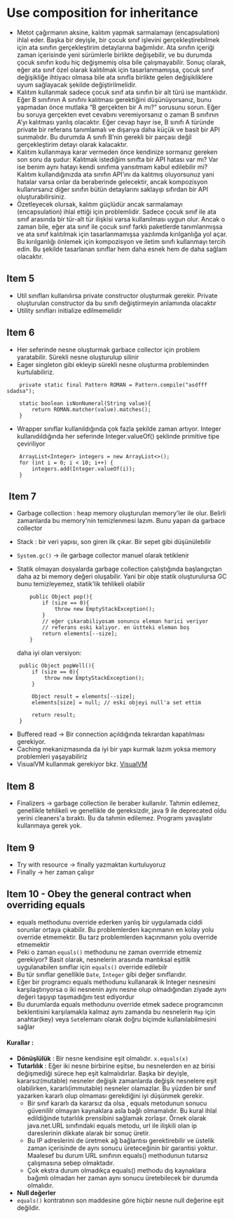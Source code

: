# Use composition for inheritance

- Metot çağırmanın aksine, kalıtım yapmak sarmalamayı (encapsulation) ihlal eder. Başka bir deyişle, bir çocuk sınıf işlevini gerçekleştirebilmek için ata sınıfın gerçekleştirim detaylarına bağımlıdır. Ata sınıfın içeriği zaman içerisinde yeni sürümlerle birlikte değişebilir, ve bu durumda çocuk sınıfın kodu hiç değişmemiş olsa bile çalışmayabilir. Sonuç olarak, eğer ata sınıf özel olarak kalıtılmak için tasarlanmamışsa, çocuk sınıf değişikliğe ihtiyacı olmasa bile ata sınıfla birlikte gelen değişikliklere uyum sağlayacak şekilde değiştirilmelidir.
- Kalıtım kullanmak sadece çocuk sınıf ata sınıfın bir alt türü ise mantıklıdır. Eğer B sınıfının A sınıfını kalıtması gerektiğini düşünüyorsanız, bunu yapmadan önce mutlaka “B gerçekten bir A mı?” sorusunu sorun. Eğer bu soruya gerçekten evet cevabını veremiyorsanız o zaman B sınıfının A’yı kalıtması yanlış olacaktır. Eğer cevap hayır ise, B sınıfı A türünde private bir referans tanımlamalı ve dışarıya daha küçük ve basit bir API sunmalıdır. Bu durumda A sınıfı B’nin gerekli bir parçası değil gerçekleştirim detayı olarak kalacaktır.
- Kalıtım kullanmaya karar vermeden önce kendinize sormanız gereken son soru da şudur: Kalıtmak istediğim sınıfta bir API hatası var mı? Var ise benim aynı hatayı kendi sınıfıma yansıtmam kabul edilebilir mi? Kalıtım kullandığınızda ata sınıfın API’ını da kalıtmış oluyorsunuz yani hatalar varsa onlar da beraberinde gelecektir, ancak kompozisyon kullanırsanız diğer sınıfın bütün detaylarını saklayıp sıfırdan bir API oluşturabilirsiniz.
- Özetleyecek olursak, kalıtım güçlüdür ancak sarmalamayı (encapsulation) ihlal ettiği için problemlidir. Sadece çocuk sınıf ile ata sınıf arasında bir tür-alt tür ilişkisi varsa kullanılması uygun olur. Ancak o zaman bile, eğer ata sınıf ile çocuk sınıf farklı paketlerde tanımlanmışsa ve ata sınıf kalıtılmak için tasarlanmamışsa yazılımda kırılganlığa yol açar. Bu kırılganlığı önlemek için kompozisyon ve iletim sınıfı kullanmayı tercih edin. Bu şekilde tasarlanan sınıflar hem daha esnek hem de daha sağlam olacaktır.

## Item 5

- Util sınıfları kullanılırsa private constructor oluşturmak gerekir. Private oluşturulan constructor da bu sınıfı değiştirmeyin anlamında olacaktır
- Utility sınıfları initialize edilmemelidir

## Item 6

- Her seferinde nesne oluşturmak garbace collector için problem yaratabilir. Sürekli nesne oluşturulup silinir
- Eager singleton gibi ekleyip sürekli nesne oluşturma probleminden kurtulabiliriz.

```
    private static final Pattern ROMAN = Pattern.compile("asdfff sdadsa");
```

```
    static boolean isNonNumeral(String value){
        return ROMAN.matcher(value).matches();
    }
```

- Wrapper sınıflar kullanıldığında çok fazla şekilde zaman artıyor. Integer kullanıdıldığında her seferinde Integer.valueOf() şeklinde primitive tipe çeviriliyor

```
    ArrayList<Integer> integers = new ArrayList<>();
    for (int i = 0; i < 10; i++) {
        integers.add(Integer.valueOf(i));
    }
```

##  Item 7

- Garbage collection : heap memory oluşturulan memory'ler ile olur. Belirli zamanlarda bu memory'nin temizlenmesi lazım. Bunu yapan da garbace collector
- Stack : bir veri yapısı, son giren ilk çıkar. Bir sepet gibi düşünülebilir
- `System.gc()` -> ile garbage collector manuel olarak tetiklenir
- Statik olmayan dosyalarda garbage collection çalıştığında başlangıçtan daha az bi memory değeri oluşabilir. Yani bir obje statik oluşturulursa GC bunu temizleyemez, statik'lik tehlikeli olabilir

  ```
      public Object pop(){
          if (size == 0){
              throw new EmptyStackException();
          }
          // eğer çıkarabiliyosam sonuncu eleman harici veriyor
          // referans eski kalıyor. en üstteki eleman boş
          return elements[--size];
      }
  ```

  daha iyi olan versiyon:

```
    public Object popWell(){
        if (size == 0){
            throw new EmptyStackException();
        }

        Object result = elements[--size];
        elements[size] = null; // eski objeyi null'a set ettim

        return result;
    }

```

- Buffered read -> Bir connection açıldığında tekrardan kapatılması gerekiyor.
- Caching mekanizmasında da iyi bir yapı kurmak lazım yoksa memory problemleri yaşayabiliriz
- VisualVM kullanmak gerekiyor bkz. [VisualVM](https://https://visualvm.github.io/)

## Item 8

- Finalizers -> garbage collection ile beraber kullanılır. Tahmin edilemez, genellikle tehlikeli ve genellikle de gereksizdir, java 9 ile deprecated oldu yerini cleaners'a bıraktı. Bu da tahmin edilemez. Programı yavaşlatır kullanmaya gerek yok.

## Item 9

- Try with resource -> finally yazmaktan kurtuluyoruz
- Finally -> her zaman çalışır

## Item 10 - Obey the general contract when overriding equals

- equals methodunu override ederken yanlış bir uygulamada ciddi sorunlar ortaya çıkabilir. Bu problemlerden kaçınmanın en kolay yolu override etmemektir. Bu tarz problemlerden kaçınmanın yolu override etmemektir
- Peki o zaman `equals()` methodunu ne zaman overrride etmemiz gerekiyor? Basit olarak, nesnelerin arasında mantıksal eşitlik uygulanabilen sınıflar için `equals()` override edilebilr
- Bu tür sınıflar genellikle `Date`, `Integer` gibi değer sınıflarıdır.
- Eğer bir programcı equals methodunu kullanarak ik Integer nesnesini karşılaştırıyorsa o iki nesnenin aynı nesne olup olmadığından ziyade aynı değeri taşıyıp taşımadığını test ediyordur
- Bu durumlarda equals methodunu override etmek sadece programcının beklentisini karşılamakla kalmaz aynı zamanda bu nesnelerin `Map` için anahtar(key) veya `Set`elemanı olarak doğru biçimde kullanılabilmesini sağlar

#### Kurallar :

- **Dönüşlülük** : Bir nesne kendisine eşit olmalıdır. `x.equals(x)`
- **Tutarlılık** : Eğer iki nesne birbirine eşitse, bu nesnelerden en az birisi değişmediği sürece hep eşit kalmalıdırlar. Başka bir deyişle, kararsız(mutable) nesneler değişik zamanlarda değişik nesnelere eşit olabilirken, kararlı(immutable) nesneler olamazlar. Bu yüzden bir sınıf yazarken kararlı olup olmaması gerekdiğini iyi düşünmek gerekir.
  - Bir sınıf kararlı da kararsız da olsa , equals metodunun sonucu güvenililr olmayan kaynaklara asla bağlı olmamalıdır. Bu kural ihlal edildiğinde tutarlılık prensibini sağlamak zorlaşır. Örnek olarak java.net.URL sınıfındaki equals metodu, url ile ilişkili olan ip dareslerinin dikkate alarak bir sonuç üretir.
  - Bu IP adreslerini de üretmek ağ bağlantısı gerektirebilir ve üstelik zaman içerisinde de aynı sonucu üreteceğinin bir garantisi yoktur. Maalesef bu durum URL sınıfının equals() methodunun tutarsız çalışmasına sebep olmaktadır.
  - Çok ekstra durum olmadıkça equals() methodu dış kaynaklara bağımlı olmadan her zaman aynı sonucu üretebilecek bir durumda olmalıdır.
- **Null değerler**
- `equals()` kontratının son maddesine göre hiçbir nesne null değerine eşit değildir.

